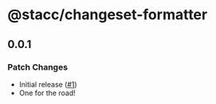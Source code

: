 # @stacc/changeset-formatter

## 0.0.1

### Patch Changes

- Initial release ([#1](https://github.com/stacc/changeset-formatter/pull/1))
- One for the road!
